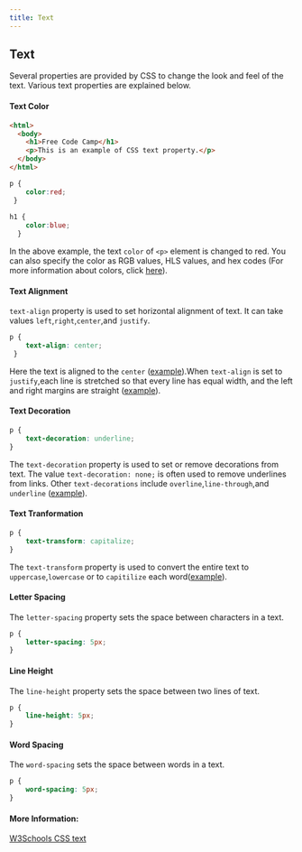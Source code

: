 ```yaml
---
title: Text
---
```


## Text

Several properties are provided by CSS to change the look and feel of the text. Various text properties are explained below.

#### Text Color

``` html
<html>
  <body>
    <h1>Free Code Camp</h1>
    <p>This is an example of CSS text property.</p>
  </body>
</html>
```
``` css
p {
    color:red;
 }
 
h1 {
    color:blue;
  }
```

In the above example, the text `color` of `<p>` element is changed to red. You can also specify the color as RGB values, HLS values, and hex codes (For more information about colors, click [here](https://guide.freecodecamp.org/css/colors)).
  
#### Text Alignment

`text-align` property is used to set horizontal alignment of text. It can take values `left`,`right`,`center`,and `justify`.
``` css
p {
    text-align: center;
 }
```

Here the text is aligned to the `center` ([example](https://www.w3schools.com/css/tryit.asp?filename=trycss_text-align)).When `text-align` is set to `justify`,each line is stretched so that every line has equal width, and the left and right margins are straight ([example](https://www.w3schools.com/css/tryit.asp?filename=trycss_text-align_all)).
  
#### Text Decoration

``` css
p {
    text-decoration: underline;
}
```

The `text-decoration` property is used to set or remove decorations from text. The value `text-decoration: none;` is often used to remove underlines from links. Other `text-decorations` include `overline`,`line-through`,and `underline` ([example](https://www.w3schools.com/css/tryit.asp?filename=trycss_text-decoration)).
  
#### Text Tranformation

``` css
p {
    text-transform: capitalize;
}
```

The `text-transform` property is used to convert the entire text to `uppercase`,`lowercase` or to `capitilize` each word([example](https://www.w3schools.com/css/tryit.asp?filename=trycss_text-transform)).

#### Letter Spacing

The `letter-spacing` property sets the space between characters in a text.
``` css
p {
    letter-spacing: 5px;
}
```

#### Line Height

The `line-height` property sets the space between two lines of text.
``` css
p {
    line-height: 5px;
}
```

#### Word Spacing

The `word-spacing` sets the space between words in a text.
``` css
p {
    word-spacing: 5px;
}
```

#### More Information:
<!-- Please add any articles you think might be helpful to read before writing the article -->
<a href ="https://w3schools.com/css/css_text.asp" target='_blank'>W3Schools CSS text<a><br>



